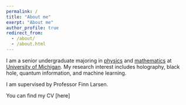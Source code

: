 ```yaml
---
permalink: /
title: "About me"
exerpt: "About me"
author_profile: true
redirect_from: 
  - /about/
  - /about.html
---
```

I am a senior undergraduate majoring in [physics](https://lsa.umich.edu/physics) and [mathematics](https://lsa.umich.edu/math) at [University of Michigan](https://umich.edu/). My research interest includes holography, black hole, quantum information, and machine learning.

I am supervised by Professor Finn Larsen.

You can find my CV [here]
